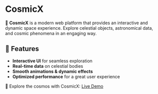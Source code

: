 # CosmicX

🚀 **CosmicX** is a modern web platform that provides an interactive and dynamic space experience. Explore celestial objects, astronomical data, and cosmic phenomena in an engaging way.

## 🌌 Features
- **Interactive UI** for seamless exploration
- **Real-time data** on celestial bodies
- **Smooth animations & dynamic effects**
- **Optimized performance** for a great user experience

🌠 Explore the cosmos with CosmicX: [Live Demo](https://cosmicx.space)
